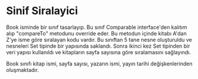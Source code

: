# Sinif Siralayici

Book isminde bir sınıf tasarlayıp. Bu sınıf Comparable interface'den kalıtım alıp "compareTo" metodunu override eder. Bu metodun içinde kitabı A'dan Z'ye isme göre sıralayan kodu vardır. Bu sınıftan 5 tane nesne oluşturuldu ve nesneleri Set tipinde bir yapısında saklandı. Sonra ikinci kez Set tipinden bir veri yapısı kullanıldı ve kitapların sayfa sayısına göre sıralamasını sağlayındı.



Book sınıfı kitap ismi, sayfa sayısı, yazarın ismi, yayın tarihi değişkenlerinden oluşmaktadır.


